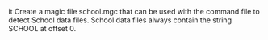 it Create a magic file school.mgc that can be used with the command file to detect School data files. School data files always contain the string SCHOOL at offset 0.
